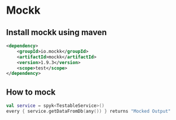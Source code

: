 # Mockk

## Install mockk using maven

```xml
<dependency>
    <groupId>io.mockk</groupId>
    <artifactId>mockk</artifactId>
    <version>1.9.3</version>
    <scope>test</scope>
</dependency>
```

## How to mock
```kotlin
val service = spyk<TestableService>()
every { service.getDataFromDb(any()) } returns "Mocked Output"
```